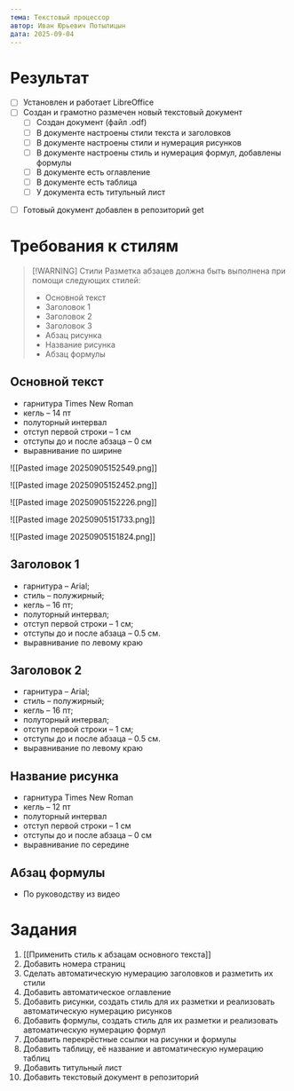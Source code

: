 ```yaml
---
тема: Текстовый процессор
автор: Иван Юрьевич Потылицын
дата: 2025-09-04
---
```

# Результат

* [ ] Установлен и работает LibreOffice
* [ ] Создан и грамотно размечен новый текстовый документ
	- [ ] Создан документ (файл .odf)
	- [ ] В документе настроены стили текста и заголовков
	- [ ] В документе настроены стили и нумерация рисунков
	- [ ] В документе настроены стиль и нумерация формул, добавлены формулы
	- [ ] В документе есть оглавление
	- [ ] В документе есть таблица
	- [ ] У документа есть титульный лист
- [ ] Готовый документ добавлен в репозиторий get

# Требования к стилям

> [!WARNING] Стили
> Разметка абзацев должна быть выполнена при помощи следующих стилей:
> - Основной текст
> - Заголовок 1
> - Заголовок 2
> - Заголовок 3
> - Абзац рисунка
> - Название рисунка
> - Абзац формулы 

## Основной текст
- гарнитура Times New Roman
- кегль – 14 пт
- полуторный интервал
- отступ первой строки – 1 см
- отступы до и после абзаца – 0 см
- выравнивание по ширине

![[Pasted image 20250905152549.png]]


![[Pasted image 20250905152452.png]]

![[Pasted image 20250905152226.png]]

![[Pasted image 20250905151733.png]]

![[Pasted image 20250905151824.png]]



## Заголовок 1
- гарнитура – Arial;
- стиль – полужирный;
- кегль – 16 пт;
- полуторный интервал;
- отступ первой строки – 1 см;
- отступы до и после абзаца – 0.5 см.
- выравнивание по левому краю
## Заголовок 2
- гарнитура – Arial;
- стиль – полужирный;
- кегль – 16 пт;
- полуторный интервал;
- отступ первой строки – 1 см;
- отступы до и после абзаца – 0.5 см.
- выравнивание по левому краю
## Название рисунка
- гарнитура Times New Roman
- кегль – 12 пт
- полуторный интервал
- отступ первой строки – 1 см
- отступы до и после абзаца – 0 см
- выравнивание по середине
## Абзац формулы
- По руководству из видео
# Задания

1. [[Применить стиль к абзацам основного текста]]
2. Добавить номера страниц
3. Сделать автоматическую нумерацию заголовков и разметить их стили
4. Добавить автоматическое оглавление
5. Добавить рисунки, создать стиль для их разметки и реализовать автоматическую нумерацию рисунков
6. Добавить формулы, создать стиль для их разметки и реализовать автоматическую нумерацию формул
7. Добавить перекрёстные ссылки на рисунки и формулы
8. Добавить таблицу, её название и автоматическую нумерацию таблиц
9. Добавить титульный лист
10. Добавить текстовый документ в репозиторий
